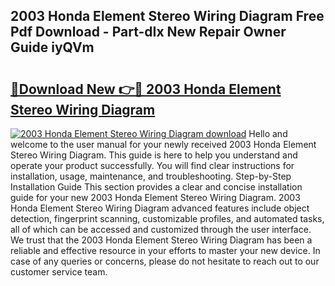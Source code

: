 ## 2003 Honda Element Stereo Wiring Diagram Free Pdf Download - Part-dIx New Repair Owner Guide iyQVm

# <h2><a href="http://dfr5zp.blite.top/?on=2003+Honda+Element+Stereo+Wiring+Diagram">🔗Download New 👉🔴 2003 Honda Element Stereo Wiring Diagram</a></h2>

[![2003 Honda Element Stereo Wiring Diagram download](https://i.imgur.com/lujVjoI.png)](http://dfr5zp.blite.top/?on=2003+Honda+Element+Stereo+Wiring+Diagram)
Hello and welcome to the user manual for your newly received 2003 Honda Element Stereo Wiring Diagram. This guide is here to help you understand and operate your product successfully. You will find clear instructions for installation, usage, maintenance, and troubleshooting. Step-by-Step Installation Guide This section provides a clear and concise installation guide for your new 2003 Honda Element Stereo Wiring Diagram. 2003 Honda Element Stereo Wiring Diagram advanced features include object detection, fingerprint scanning, customizable profiles, and automated tasks, all of which can be accessed and customized through the user interface. We trust that the 2003 Honda Element Stereo Wiring Diagram has been a reliable and effective resource in your efforts to master your new device. In case of any queries or concerns, please do not hesitate to reach out to our customer service team.
